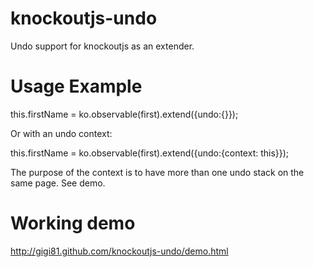 knockoutjs-undo
===============

Undo support for knockoutjs as an extender.

Usage Example
===============

this.firstName = ko.observable(first).extend({undo:{}});

Or with an undo context:

this.firstName = ko.observable(first).extend({undo:{context: this}});

The purpose of the context is to have more than one undo stack on the same page. See demo.

Working demo
==============
http://gigi81.github.com/knockoutjs-undo/demo.html
